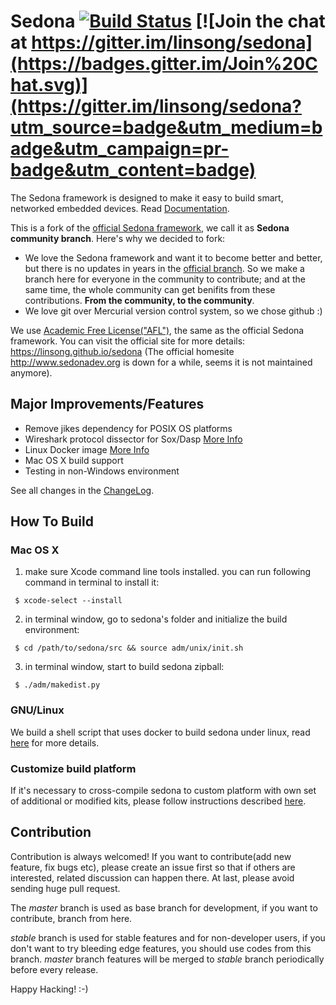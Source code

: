 # Sedona [![Build Status](https://travis-ci.org/linsong/sedona.svg?branch=master)](https://travis-ci.org/linsong/sedona) [![Join the chat at https://gitter.im/linsong/sedona](https://badges.gitter.im/Join%20Chat.svg)](https://gitter.im/linsong/sedona?utm_source=badge&utm_medium=badge&utm_campaign=pr-badge&utm_content=badge)



The Sedona framework is designed to make it easy to build smart, networked embedded devices. Read [Documentation](https://linsong.github.io/sedona/site/index.html).

This is a fork of the [official Sedona framework](http://www.sedonadev.org), we call it as **Sedona community branch**. Here's why we decided to fork:
* We love the Sedona framework and want it to become better and better, but there is no updates in years in the [official branch](http://www.sedonadev.org). So we make a branch here for everyone in the community to contribute; and at the same time, the whole community can get benifits from these contributions. **From the community, to the community**.
* We love git over Mercurial version control system, so we chose github :)

We use [Academic Free License("AFL")](https://linsong.github.io/sedona/doc/license.html), the same as the official Sedona framework. You can visit the official site for more details: https://linsong.github.io/sedona (The official homesite http://www.sedonadev.org is down for a while, seems it is not maintained anymore).


## Major Improvements/Features
* Remove jikes dependency for POSIX OS platforms
* Wireshark protocol dissector for Sox/Dasp [More Info](./tools/README.md)
* Linux Docker image [More Info](./tools/README.md)
* Mac OS X build support
* Testing in non-Windows environment

See all changes in the [ChangeLog](ChangeLog.md).

## How To Build
### Mac OS X 
1. make sure Xcode command line tools installed. you can run following command in terminal to install it:
```
 $ xcode-select --install
```
2. in terminal window, go to sedona's folder and initialize the build environment:
```
 $ cd /path/to/sedona/src && source adm/unix/init.sh 
```
3. in terminal window, start to build sedona zipball:
```
 $ ./adm/makedist.py
```

### GNU/Linux
We build a shell script that uses docker to build sedona under linux, read [here](./tools/README.md) for more details.

### Customize build platform
If it's necessary to cross-compile sedona to custom platform with own set of additional or modified kits, please follow instructions described [here](./adm/CustomBuild.md).

## Contribution
Contribution is always welcomed!  If you want to contribute(add new feature, fix bugs etc), please create an issue first so that if others are interested, related discussion can happen there. At last, please avoid sending huge pull request.

The *master* branch is used as base branch for development, if you want to contribute, branch from here.

 *stable* branch is used for stable features and for non-developer users, if you don't want to try bleeding edge features, you should use codes from this branch. *master* branch features will be merged to *stable* branch periodically before every release. 

Happy Hacking! :-)


